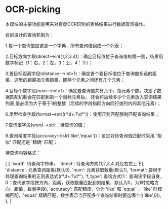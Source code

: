 # OCR-picking
本模块的主要功能是用来对百度OCR识别的表格结果进行数据查询操作。



目前设计的查询机制为：

1.每一个查询值应该是一个字典，所有查询值组成一个列表；

2.目标方向字段(direct-->int[1,2,3,4])：确定目标值位于查询值的哪一侧，结果用数字标记（1：右，2：左，3：上，4：下）；

3.首目标距离字段(distance-->int>1)：确定首个要目标值位于查询值多远的距离，这里的距离指元素距离，即两个元素之间还有几个元素；

4.目标个数字段(num-->int>1)：确定要查询值共有几个，指元素个数，决定了数据匹配机制会在匹配到第一个目标元素后，
还会将后续多少个元素放入查询结果列表,值必须为大于等于1的整数（后续的字段指同方向同行或列内的其他元素）；

6.类型检查字段(format-->str(r'\d+\.?\d*'))：使用正则匹配强制匹配查询结果；

7.查询值字段(word-->str)：待查询的值；

8.查询精度字段(accuracy-->str('like','equal'))：设定对待查询值匹配时采用 '相似' 匹配还是 '精确' 匹配；

待查询内容格式：

[
 {
  'word': 待查询字符串，
  'direct': 待查询方向(1,2,3,4 对应右左上下),
  'distance': 元素查询距离(默认0),
  'num': 元素获取数量(默认1),
  'format': 要用于处理查询结果的正则表达式(r'\d+\.?\d*'),
  'f_type': 查询方式(1：查询该字段自身，0：查询该字段按方向，距离，获取数量匹配到的结果，默认为0，为1时忽略方向，距离，数量字段),
  'accuracy': 匹配精度，分为 'like' 和 'equal' ，'like' 时模糊匹配，'equal' 精确匹配，数字表示当匹配多个查询结果时要选哪个(('like',0)),
 },
 ]

